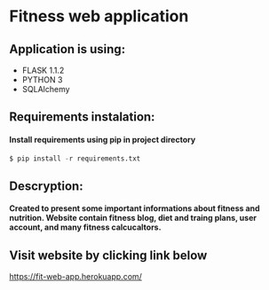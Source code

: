 # Fitness web application

## Application is using:
* FLASK 1.1.2
* PYTHON 3
* SQLAlchemy

## Requirements instalation:
#### Install requirements using pip in project directory
```python
$ pip install -r requirements.txt
```

## Descryption:
#### Created to present some important informations about fitness and nutrition. Website contain fitness blog, diet and traing plans, user account, and many fitness calcucaltors. 


## Visit website by clicking link below 
 https://fit-web-app.herokuapp.com/
